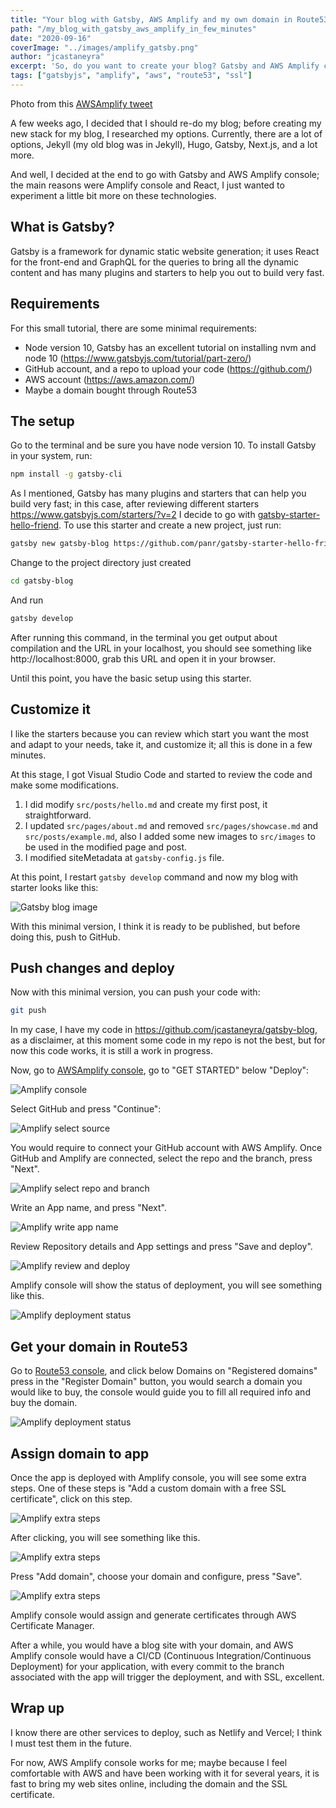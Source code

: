 ```yaml
---
title: "Your blog with Gatsby, AWS Amplify and my own domain in Route53 in a few minutes."
path: "/my_blog_with_gatsby_aws_amplify_in_few_minutes"
date: "2020-09-16"
coverImage: "../images/amplify_gatsby.png"
author: "jcastaneyra"
excerpt: 'So, do you want to create your blog? Gatsby and AWS Amplify could help, and as a plus, you can buy your domain in Route53 ...'
tags: ["gatsbyjs", "amplify", "aws", "route53", "ssl"]
---
```


Photo from this [AWSAmplify tweet](https://twitter.com/AWSAmplify/status/1101868014805413888)

A few weeks ago, I decided that I should re-do my blog; before creating my new stack for my blog, I researched my options. Currently, there are a lot of options, Jekyll (my old blog was in Jekyll), Hugo, Gatsby, Next.js, and a lot more.

And well, I decided at the end to go with Gatsby and AWS Amplify console; the main reasons were Amplify console and React, I just wanted to experiment a little bit more on these technologies.

## What is Gatsby?

Gatsby is a framework for dynamic static website generation; it uses React for the front-end and GraphQL for the queries to bring all the dynamic content and has many plugins and starters to help you out to build very fast.

## Requirements

For this small tutorial, there are some minimal requirements:

- Node version 10, Gatsby has an excellent tutorial on installing nvm and node 10 (https://www.gatsbyjs.com/tutorial/part-zero/)
- GitHub account, and a repo to upload your code (https://github.com/)
- AWS account (https://aws.amazon.com/)
- Maybe a domain bought through Route53

## The setup

Go to the terminal and be sure you have node version 10. To install Gatsby in your system, run:


```bash
npm install -g gatsby-cli
```

As I mentioned, Gatsby has many plugins and starters that can help you build very fast; in this case, after reviewing different starters https://www.gatsbyjs.com/starters/?v=2 I decide to go with [gatsby-starter-hello-friend](https://www.gatsbyjs.com/starters/panr/gatsby-starter-hello-friend/). To use this starter and create a new project, just run:


```bash
gatsby new gatsby-blog https://github.com/panr/gatsby-starter-hello-friend
```

Change to the project directory just created

```bash
cd gatsby-blog
```

And run

```bash
gatsby develop
```

After running this command, in the terminal you get output about compilation and the URL in your localhost, you should see something like http://localhost:8000, grab this URL and open it in your browser.


Until this point, you have the basic setup using this starter.


## Customize it

I like the starters because you can review which start you want the most and adapt to your needs, take it, and customize it; all this is done in a few minutes.


At this stage, I got Visual Studio Code and started to review the code and make some modifications.


1. I did modify `src/posts/hello.md` and create my first post, it straightforward.
2. I updated `src/pages/about.md` and removed `src/pages/showcase.md` and `src/posts/example.md`, also I added some new images to `src/images` to be used in the modified page and post.
3. I modified siteMetadata at `gatsby-config.js` file.


At this point, I restart `gatsby develop` command and now my blog with starter looks like this:


![Gatsby blog image](../images/blog_gatsby.jpg)


With this minimal version, I think it is ready to be published, but before doing this, push to GitHub.


## Push changes and deploy

Now with this minimal version, you can push your code with:

```bash
git push
```


In my case, I have my code in https://github.com/jcastaneyra/gatsby-blog, as a disclaimer, at this moment some code in my repo is not the best, but for now this code works, it is still a work in progress.


Now, go to [AWSAmplify console](https://console.aws.amazon.com/amplify), go to "GET STARTED" below "Deploy":

![Amplify console](../images/blog_gatsby_amplify_console.png)

Select GitHub and press "Continue":

![Amplify select source](../images/blog_gatsby_amplify_source.png)

You would require to connect your GitHub account with AWS Amplify. Once GitHub and Amplify are connected, select the repo and the branch, press "Next".

![Amplify select repo and branch](../images/blog_gatsby_amplify_repo_branch.png)

Write an App name, and press "Next".

![Amplify write app name](../images/blog_gatsby_amplify_app_name.png)

Review Repository details and App settings and press "Save and deploy".

![Amplify review and deploy](../images/blog_gatsby_amplify_review.png)

Amplify console will show the status of deployment, you will see something like this.

![Amplify deployment status](../images/blog_gatsby_amplify_deployment.png)


## Get your domain in Route53

Go to [Route53 console](https://console.aws.amazon.com/route53/), and click below Domains on "Registered domains" press in the "Register Domain" button, you would search a domain you would like to buy, the console would guide you to fill all required info and buy the domain.

![Amplify deployment status](../images/blog_gatsby_route53_buy_domain.png)

## Assign domain to app

Once the app is deployed with Amplify console, you will see some extra steps. One of these steps is "Add a custom domain with a free SSL certificate", click on this step.

![Amplify extra steps](../images/blog_gatsby_extra_steps.png)

After clicking, you will see something like this.

![Amplify extra steps](../images/blog_gatsby_add_domain.png)

Press "Add domain", choose your domain and configure, press "Save".

![Amplify extra steps](../images/blog_gatsby_configure_domain.png)

Amplify console would assign and generate certificates through AWS Certificate Manager.

After a while, you would have a blog site with your domain, and AWS Amplify console would have a CI/CD (Continuous Integration/Continuous Deployment) for your application, with every commit to the branch associated with the app will trigger the deployment, and with SSL, excellent.

## Wrap up

I know there are other services to deploy, such as Netlify and Vercel; I think I must test them in the future.

For now, AWS Amplify console works for me; maybe because I feel comfortable with AWS and have been working with it for several years, it is fast to bring my web sites online, including the domain and the SSL certificate.